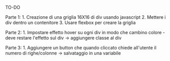 TO-DO

Parte 1: 
    1. Creazione di una griglia 16X16 di div usando javascript 
    2. Mettere i div dentro un contenitore 
    3. Usare flexbox per creare la griglia 

Parte 2: 
    1. Impostare effetto hover su ogni div in modo che cambino colore 
        - deve restare l'effetto sul div
            -> aggiungere classe al div 

Parte 3: 
    1. Aggiungere un button che quando cliccato chiede all'utente il numero di righe/colonne
        -> salvataggio in una variabile 


